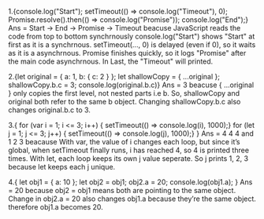 1.{console.log("Start");
 setTimeout(() => console.log("Timeout"), 0);
 Promise.resolve().then(() => console.log("Promise"));
 console.log("End");}
Ans = Start -> End -> Promise -> Timeout
 beacuse JavaScript reads the code from top to bottom synchrnously
console.log("Start") shows "Start" at first as it is a synchrnous.
setTimeout(..., 0) is delayed (even if 0), so it waits as it is a asynchrnous.
Promise finishes quickly, so it logs "Promise" after the main code asynchrnous.
In Last, the "Timeout" will printed.

2.{let original = { a: 1, b: { c: 2 } };
let shallowCopy = { ...original };
shallowCopy.b.c = 3;
console.log(original.b.c)}
Ans = 3
beacuse 
{ ...original } only copies the first level, not nested parts i.e b.
So, shallowCopy and original both refer to the same b object.
Changing shallowCopy.b.c also changes original.b.c to 3.


3.{
for (var i = 1; i <= 3; i++) { setTimeout(() => console.log(i), 1000);}
for (let j = 1; j <= 3; j++) { setTimeout(() => console.log(j), 1000);}
}
Ans = 4 4 4 and 1 2 3
beacause With var, the value of i changes each loop, but since it’s global, when setTimeout finally runs, i has reached 4, 
so 4 is printed three times.
With let, each loop keeps its own j value seperate. So j prints 1, 2, 3 because let keeps each j unique.

4.{
let obj1 = { a: 10 };
let obj2 = obj1;
obj2.a = 20;
console.log(obj1.a);
}
Ans = 20
because obj2 = obj1 means both are pointing to the same object.
Change in obj2.a = 20 also changes obj1.a because they’re the same object.
therefore obj1.a becomes 20.